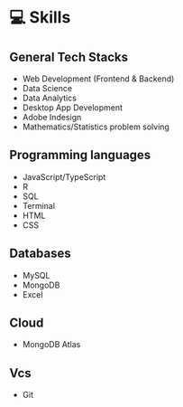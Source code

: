 # 💻 Skills

## General Tech Stacks
- Web Development (Frontend & Backend)
- Data Science
- Data Analytics
- Desktop App Development
- Adobe Indesign
- Mathematics/Statistics problem solving
## Programming languages
- JavaScript/TypeScript
- R
- SQL
- Terminal
- HTML
- CSS

## Databases
- MySQL
- MongoDB
- Excel


## Cloud
- MongoDB Atlas


## Vcs
- Git
